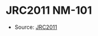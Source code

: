 <a name="material" />

# JRC2011 NM-101
<script type="application/ld+json">
  {
    "@context": "https://schema.org/",
    "@type": "ChemicalSubstance",
    "http://purl.org/dc/terms/conformsTo":
      {
        "@type": "CreativeWork",
        "@id": "https://bioschemas.org/profiles/ChemicalSubstance/0.4-RELEASE/"
      },
    "@id": "https://egonw.github.io/nanowiki/nanowiki341.html#material",
    "name": "JRC2011 NM-101",
    "sameAs": "http://127.0.0.1/mediawiki/index.php/Special:URIResolver/JRC2011_NM-2D101"
  }
</script>


* Source: [JRC2011](http://127.0.0.1/mediawiki/index.php/Special:URIResolver/JRC2011)
